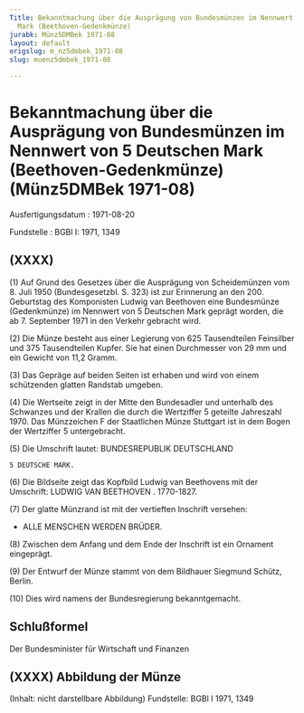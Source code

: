 ```yaml
---
Title: Bekanntmachung über die Ausprägung von Bundesmünzen im Nennwert von 5 Deutschen
  Mark (Beethoven-Gedenkmünze)
jurabk: Münz5DMBek 1971-08
layout: default
origslug: m_nz5dmbek_1971-08
slug: muenz5dmbek_1971-08

---
```


# Bekanntmachung über die Ausprägung von Bundesmünzen im Nennwert von 5 Deutschen Mark (Beethoven-Gedenkmünze) (Münz5DMBek 1971-08)

Ausfertigungsdatum
:   1971-08-20

Fundstelle
:   BGBl I: 1971, 1349



## (XXXX)

(1) Auf Grund des Gesetzes über die Ausprägung von Scheidemünzen vom 8. Juli 1950 (Bundesgesetzbl. S. 323) ist zur Erinnerung an den 200. Geburtstag des Komponisten Ludwig van Beethoven eine Bundesmünze (Gedenkmünze) im Nennwert von 5 Deutschen Mark geprägt worden, die ab 7. September 1971 in den Verkehr gebracht wird.

(2) Die Münze besteht aus einer Legierung von 625 Tausendteilen Feinsilber und 375 Tausendteilen Kupfer. Sie hat einen Durchmesser von 29 mm und ein Gewicht von 11,2 Gramm.

(3) Das Gepräge auf beiden Seiten ist erhaben und wird von einem schützenden glatten Randstab umgeben.

(4) Die Wertseite zeigt in der Mitte den Bundesadler und unterhalb des Schwanzes und der Krallen die durch die Wertziffer 5 geteilte Jahreszahl 1970. Das Münzzeichen F der Staatlichen Münze Stuttgart ist in dem Bogen der Wertziffer 5 untergebracht.


(5) Die Umschrift lautet: BUNDESREPUBLIK DEUTSCHLAND

    5 DEUTSCHE MARK.




(6) Die Bildseite zeigt das Kopfbild Ludwig van Beethovens mit der Umschrift: LUDWIG VAN BEETHOVEN . 1770-1827.

(7) Der glatte Münzrand ist mit der vertieften Inschrift versehen:

*   ALLE MENSCHEN WERDEN BRÜDER.




(8) Zwischen dem Anfang und dem Ende der Inschrift ist ein Ornament eingeprägt.

(9) Der Entwurf der Münze stammt von dem Bildhauer Siegmund Schütz, Berlin.

(10) Dies wird namens der Bundesregierung bekanntgemacht.


## Schlußformel

Der Bundesminister für Wirtschaft und Finanzen


## (XXXX) Abbildung der Münze

(Inhalt: nicht darstellbare Abbildung)
Fundstelle: BGBl I 1971, 1349

